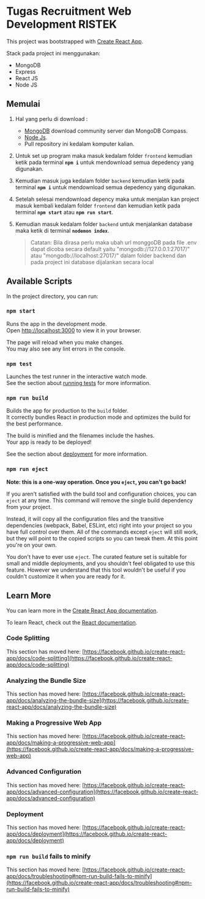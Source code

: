 # Tugas Recruitment Web Development RISTEK

This project was bootstrapped with [Create React App](https://github.com/facebook/create-react-app).

Stack pada project ini menggunakan:
* MongoDB
* Express
* React JS
* Node JS

## Memulai

1. Hal yang perlu di download :
    * [MongoDB](https://www.mongodb.com/try/download/community) download community server dan MongoDB Compass.
    * [Node Js](https://nodejs.org/en/download/).
    * Pull repository ini kedalam komputer kalian.
2. Untuk set up program maka masuk kedalam folder `frontend` kemudian ketik pada terminal **`npm i`** untuk mendownload semua depedency yang digunakan.
3. Kemudian masuk juga kedalam folder `backend` kemudian ketik pada terminal **`npm i`** untuk mendownload semua depedency yang digunakan.
4. Setelah selesai mendownload depency maka untuk menjalan kan project masuk kembali kedalam folder `frontend` dan kemudian ketik pada terminal **`npm start`** atau **`npm run start`**.
5. Kemudian masuk kedalam folder `backend` untuk menjalankan database maka ketik di terminal **`nodemon index`**.

    > Catatan: Bila dirasa perlu maka ubah url monggoDB pada file .env dapat dicoba secara default yaitu "mongodb://127.0.0.1:27017/" atau "mongodb://localhost:27017/" dalam folder backend dan pada project ini database dijalankan secara local

## Available Scripts

In the project directory, you can run:

### `npm start`

Runs the app in the development mode.\
Open [http://localhost:3000](http://localhost:3000) to view it in your browser.

The page will reload when you make changes.\
You may also see any lint errors in the console.

### `npm test`

Launches the test runner in the interactive watch mode.\
See the section about [running tests](https://facebook.github.io/create-react-app/docs/running-tests) for more information.

### `npm run build`

Builds the app for production to the `build` folder.\
It correctly bundles React in production mode and optimizes the build for the best performance.

The build is minified and the filenames include the hashes.\
Your app is ready to be deployed!

See the section about [deployment](https://facebook.github.io/create-react-app/docs/deployment) for more information.

### `npm run eject`

**Note: this is a one-way operation. Once you `eject`, you can't go back!**

If you aren't satisfied with the build tool and configuration choices, you can `eject` at any time. This command will remove the single build dependency from your project.

Instead, it will copy all the configuration files and the transitive dependencies (webpack, Babel, ESLint, etc) right into your project so you have full control over them. All of the commands except `eject` will still work, but they will point to the copied scripts so you can tweak them. At this point you're on your own.

You don't have to ever use `eject`. The curated feature set is suitable for small and middle deployments, and you shouldn't feel obligated to use this feature. However we understand that this tool wouldn't be useful if you couldn't customize it when you are ready for it.

## Learn More

You can learn more in the [Create React App documentation](https://facebook.github.io/create-react-app/docs/getting-started).

To learn React, check out the [React documentation](https://reactjs.org/).

### Code Splitting

This section has moved here: [https://facebook.github.io/create-react-app/docs/code-splitting](https://facebook.github.io/create-react-app/docs/code-splitting)

### Analyzing the Bundle Size

This section has moved here: [https://facebook.github.io/create-react-app/docs/analyzing-the-bundle-size](https://facebook.github.io/create-react-app/docs/analyzing-the-bundle-size)

### Making a Progressive Web App

This section has moved here: [https://facebook.github.io/create-react-app/docs/making-a-progressive-web-app](https://facebook.github.io/create-react-app/docs/making-a-progressive-web-app)

### Advanced Configuration

This section has moved here: [https://facebook.github.io/create-react-app/docs/advanced-configuration](https://facebook.github.io/create-react-app/docs/advanced-configuration)

### Deployment

This section has moved here: [https://facebook.github.io/create-react-app/docs/deployment](https://facebook.github.io/create-react-app/docs/deployment)

### `npm run build` fails to minify

This section has moved here: [https://facebook.github.io/create-react-app/docs/troubleshooting#npm-run-build-fails-to-minify](https://facebook.github.io/create-react-app/docs/troubleshooting#npm-run-build-fails-to-minify)
